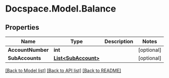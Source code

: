 # Docspace.Model.Balance

## Properties

Name | Type | Description | Notes
------------ | ------------- | ------------- | -------------
**AccountNumber** | **int** |  | [optional] 
**SubAccounts** | [**List&lt;SubAccount&gt;**](SubAccount.md) |  | [optional] 

[[Back to Model list]](../README.md#documentation-for-models) [[Back to API list]](../README.md#documentation-for-api-endpoints) [[Back to README]](../README.md)

